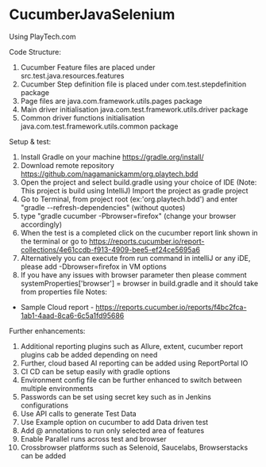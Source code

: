 # CucumberJavaSelenium
Using PlayTech.com

Code Structure:
1. Cucumber Feature files are placed under src.test.java.resources.features
2. Cucumber Step definition file is placed under com.test.stepdefinition package
3. Page files are java.com.framework.utils.pages package
4. Main driver initialisation java.com.test.framework.utils.driver package
5. Common driver functions initialisation java.com.test.framework.utils.common package


Setup & test:
1. Install Gradle on your machine https://gradle.org/install/
2. Download remote repository https://github.com/nagamanickamm/org.playtech.bdd
3. Open the project and select build.gradle using your choice of IDE (Note: This project is build using IntelliJ)
   Import the project as gradle project
4. Go to Terminal, from project root (ex:'org.playtech.bdd') and enter "gradle --refresh-dependencies" (without quotes)
5. type "gradle cucumber -Pbrowser=firefox" (change your browser accordingly)
6. When the test is a completed click on the cucumber report link shown in the terminal
   or go to https://reports.cucumber.io/report-collections/4e61ccdb-f913-4909-bee5-ef24ce5695a6
7. Alternatively you can execute from run command in intelliJ or any iDE, please add -Dbrowser=firefox in VM options
8. If you have any issues with browser parameter then please comment systemProperties['browser'] = browser in build.gradle and it should take from properties file
   Notes:
- Sample Cloud report - https://reports.cucumber.io/reports/f4bc2fca-1ab1-4aad-8ca6-6c5a1fd95686


Further enhancements:
1. Additional reporting plugins such as Allure, extent, cucumber report plugins cab be added depending on need
2. Further, cloud based AI reporting can be added using ReportPortal IO
3. CI CD can be setup easily with gradle options
4. Environment config file can be further enhanced to switch between multiple environments
5. Passwords can be set using secret key such as in Jenkins configurations
6. Use API calls to generate Test Data
7. Use Example option on cucumber to add Data driven test
8. Add @<tag> annotations to run only selected area of features
9. Enable Parallel runs across test and browser
10. Crossbrowser platforms such as Selenoid, Saucelabs, Browserstacks can be added
